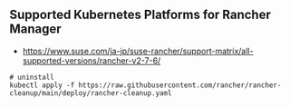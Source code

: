 ## Supported Kubernetes Platforms for Rancher Manager 
  - https://www.suse.com/ja-jp/suse-rancher/support-matrix/all-supported-versions/rancher-v2-7-6/

```shell
# uninstall
kubectl apply -f https://raw.githubusercontent.com/rancher/rancher-cleanup/main/deploy/rancher-cleanup.yaml
```